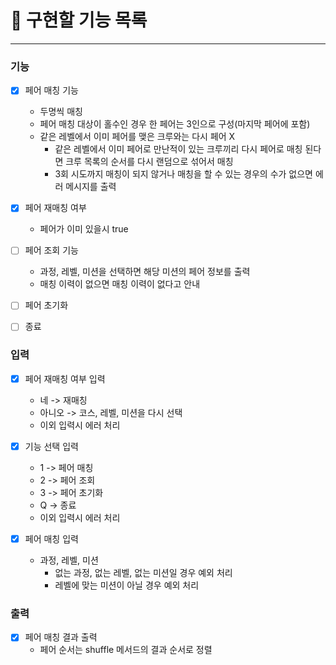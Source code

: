 # 🚀 구현할 기능 목록

---

### 기능

- [x] 페어 매칭 기능
  - 두명씩 매칭
  - 페어 매칭 대상이 홀수인 경우 한 페어는 3인으로 구성(마지막 페어에 포함)
  - 같은 레벨에서 이미 페어를 맺은 크루와는 다시 페어 X
    - 같은 레벨에서 이미 페어로 만난적이 있는 크루끼리 다시 페어로 매칭 된다면 크루 목록의 순서를 다시 랜덤으로 섞어서 매칭
    - 3회 시도까지 매칭이 되지 않거나 매칭을 할 수 있는 경우의 수가 없으면 에러 메시지를 출력

- [x] 페어 재매칭 여부
  - 페어가 이미 있을시 true

- [ ] 페어 조회 기능
    - 과정, 레벨, 미션을 선택하면 해당 미션의 페어 정보를 출력
    - 매칭 이력이 없으면 매칭 이력이 없다고 안내

- [ ] 페어 초기화

- [ ] 종료

### 입력

- [x] 페어 재매칭 여부 입력
  - 네 -> 재매칭
  - 아니오 -> 코스, 레벨, 미션을 다시 선택
  - 이외 입력시 에러 처리

- [x] 기능 선택 입력
  - 1 -> 페어 매칭
  - 2 -> 페어 조회
  - 3 -> 페어 초기화
  - Q -> 종료
  - 이외 입력시 에러 처리

- [x] 페어 매칭 입력
  - 과정, 레벨, 미션
    - 없는 과정, 없는 레벨, 없는 미션일 경우 예외 처리 
    - 레벨에 맞는 미션이 아닐 경우 예외 처리

### 출력

- [x] 페어 매칭 결과 출력
  - 페어 순서는 shuffle 메서드의 결과 순서로 정렬